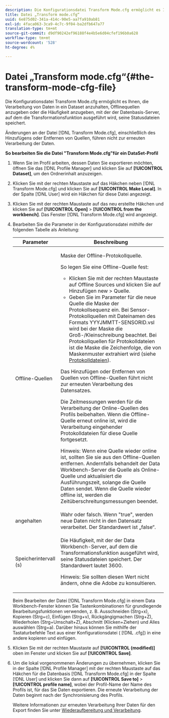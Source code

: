 ```yaml
---
description: Die Konfigurationsdatei Transform Mode.cfg ermöglicht es Ihnen, die Verarbeitung von Daten in ein Dataset anzuhalten, Offlinequellen anzugeben oder die Häufigkeit anzugeben, mit der der Datenbasis-Server, auf dem die Transformationsfunktion ausgeführt wird, seine Statusdateien speichert.
title: Datei „Transform mode.cfg“
uuid: 6e875d02-341a-414c-90e5-aa7fa910ab81
exl-id: 4faca063-3ca9-4c7c-9f04-ba2dfb647a77
translation-type: tm+mt
source-git-commit: d9df90242ef96188f4e4b5e6d04cfef196b0a628
workflow-type: tm+mt
source-wordcount: '528'
ht-degree: 4%

---
```


# Datei „Transform mode.cfg“{#the-transform-mode-cfg-file}

Die Konfigurationsdatei Transform Mode.cfg ermöglicht es Ihnen, die Verarbeitung von Daten in ein Dataset anzuhalten, Offlinequellen anzugeben oder die Häufigkeit anzugeben, mit der der Datenbasis-Server, auf dem die Transformationsfunktion ausgeführt wird, seine Statusdateien speichert.

Änderungen an der Datei [!DNL Transform Mode.cfg], einschließlich des Hinzufügens oder Entfernen von Quellen, führen nicht zur erneuten Verarbeitung der Daten.

**So bearbeiten Sie die Datei &quot;Transform Mode.cfg&quot;für ein DataSet-Profil**

1. Wenn Sie im Profil arbeiten, dessen Daten Sie exportieren möchten, öffnen Sie das [!DNL Profile Manager] und klicken Sie auf **[!UICONTROL Dataset]**, um den Ordnerinhalt anzuzeigen.
1. Klicken Sie mit der rechten Maustaste auf das Häkchen neben [!DNL Transform Mode.cfg] und klicken Sie auf **[!UICONTROL Make Local]**. In der Spalte [!DNL User] wird ein Häkchen für diese Datei angezeigt.
1. Klicken Sie mit der rechten Maustaste auf das neu erstellte Häkchen und klicken Sie auf **[!UICONTROL Open]** > **[!UICONTROL from the workbench]**. Das Fenster [!DNL Transform Mode.cfg] wird angezeigt.
1. Bearbeiten Sie die Parameter in der Konfigurationsdatei mithilfe der folgenden Tabelle als Anleitung:

   <table id="table_9FC00BD54FD8439DA17AEF61AC2ACD50"> 
    <thead> 
    <tr> 
    <th colname="col1" class="entry"> Parameter </th> 
    <th colname="col2" class="entry"> Beschreibung </th> 
    </tr> 
    </thead>
    <tbody> 
    <tr> 
    <td colname="col1"> Offline-Quellen </td> 
    <td colname="col2"> <p>Maske der Offline-Protokollquelle. </p> <p> So legen Sie eine Offline-Quelle fest: </p> 
    <ul id="ul_B93F945A697C4882ADE420438712B0B0"> 
     <li id="li_617C04FE9F1C4E998394F224CFEA21F3"> Klicken Sie mit der rechten Maustaste auf <span class="uicontrol"> Offline Sources</span> und klicken Sie auf <span class="uicontrol"> Hinzufügen new</span> &gt; <span class="uicontrol"> Quelle</span>. </li> 
    <li id="li_B263A294D1F14D62BBAA5DBF3B388C38"> Geben Sie im Parameter für die neue Quelle die Maske der Protokollsequenz ein. Bei Sensor-Protokollquellen mit Dateinamen des Formats <span class="filepath"> YYYJMMTT-SENSORID.vsl</span> wird bei der Maske die Groß-/Kleinschreibung beachtet. <i></i> Bei Protokollquellen für Protokolldateien ist die Maske die Zeichenfolge, die von <span class="wintitle"> Maskenmuster</span> extrahiert wird (siehe <a href="../../../../home/c-dataset-const-proc/c-log-proc-config-file/c-log-sources.md#concept-3d4fb817c057447d90f166b1183b461e"> Protokolldateien</a>). </li> 
    </ul> <p> Das Hinzufügen oder Entfernen von Quellen von <span class="wintitle"> Offline-Quellen</span> führt nicht zur erneuten Verarbeitung des Datensatzes. </p> <p> Die Zeitmessungen werden für die Verarbeitung der Online-Quellen des Profils beibehalten. Wenn die Offline-Quelle erneut online ist, wird die Verarbeitung eingehender Protokolldateien für diese Quelle fortgesetzt. </p> <p> <p>Hinweis: Wenn eine Quelle wieder online ist, sollten Sie sie aus den Offline-Quellen <span class="wintitle"> entfernen. </span> Andernfalls behandelt der Data Workbench-Server die Quelle als Online-Quelle und aktualisiert die Ausführungszeit, solange die Quelle Daten sendet. Wenn die Quelle wieder offline ist, werden die Zeitüberschreitungsmessungen beendet. </p> </p> </td> 
    </tr> 
    <tr> 
    <td colname="col1"> angehalten </td> 
    <td colname="col2"> Wahr oder falsch. Wenn "true", werden neue Daten nicht in den Datensatz verarbeitet. Der Standardwert ist „false“. </td> 
    </tr> 
    <tr> 
    <td colname="col1"> Speicherintervall (s) </td> 
    <td colname="col2"> <p>Die Häufigkeit, mit der der Data Workbench-Server, auf dem die Transformationsfunktion ausgeführt wird, seine Statusdateien speichert. Der Standardwert lautet 3600. </p> <p> <p>Hinweis:  Sie sollten diesen Wert nicht ändern, ohne die Adobe zu konsultieren. </p> </p> </td> 
    </tr> 
    </tbody> 
   </table>

   Beim Bearbeiten der Datei [!DNL Transform Mode.cfg] in einem Data Workbench-Fenster können Sie Tastenkombinationen für grundlegende Bearbeitungsfunktionen verwenden, z. B. Ausschneiden (Strg+x), Kopieren (Strg+c), Einfügen (Strg+v), Rückgängigmachen (Strg+Z), Wiederholen (Strg+Umschalt+Z), Abschnitt (Klicken+Ziehen) und Alles auswählen (Strg+a). Darüber hinaus können Sie mithilfe der Tastaturbefehle Text aus einer Konfigurationsdatei ( [!DNL .cfg]) in eine andere kopieren und einfügen.

1. Klicken Sie mit der rechten Maustaste auf **[!UICONTROL (modified)]** oben im Fenster und klicken Sie auf **[!UICONTROL Save]**.
1. Um die lokal vorgenommenen Änderungen zu übernehmen, klicken Sie in der Spalte [!DNL Profile Manager] mit der rechten Maustaste auf das Häkchen für die Datenbasis [!DNL Transform Mode.cfg] in der Spalte [!DNL User] und klicken Sie dann auf **[!UICONTROL Save to]** > **[!UICONTROL profile name]**, wobei der Profil-Name der Name des Profils ist, für das Sie Daten exportieren. Die erneute Verarbeitung der Daten beginnt nach der Synchronisierung des Profils.

   Weitere Informationen zur erneuten Verarbeitung Ihrer Daten für den Export finden Sie unter [Wiederaufbereitung und Verarbeitung](../../../../home/c-dataset-const-proc/c-reproc-retrans/c-unst-reproc-retrans.md).
